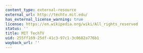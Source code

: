 ```yaml
---
content_type: external-resource
external_url: http://techtv.mit.edu/
has_external_license_warning: true
license: https://en.wikipedia.org/wiki/All_rights_reserved
status: ''
title: MIT TechTV
uid: 255ff169-25df-41c3-97c1-3c0682a776b1
wayback_url: ''
---
```

